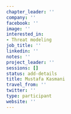 ```yaml
---
chapter_leader: ''
company: ''
facebook: ''
image: ''
interested_in:
- Threat modeling
job_title: ''
linkedin: ''
notes: ''
project_leader: ''
sessions: []
status: add-details
title: Mustafa Kasmani
travel_from: ''
twitter: ''
type: participant
website: ''
---
```


<!-- put more details about participant here -->